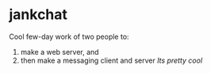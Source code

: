 # jankchat
Cool few-day work of two people to:
1) make a web server, and
2) then make a messaging client and server
*Its pretty cool*